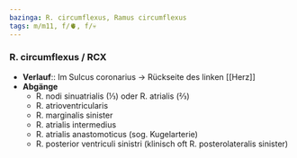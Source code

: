 ```yaml
---
bazinga: R. circumflexus, Ramus circumflexus
tags: m/m11, f/🫀, f/💀
---
```

### R. circumflexus / RCX
- **Verlauf**:: Im Sulcus coronarius → Rückseite des linken [[Herz]]
- **Abgänge**
	- R. nodi sinuatrialis (⅓) oder R. atrialis (⅔)
	- R. atrioventricularis
	- R. marginalis sinister
	- R. atrialis intermedius
	- R. atrialis anastomoticus (sog. Kugelarterie)
	- R. posterior ventriculi sinistri (klinisch oft R. posterolateralis sinister)